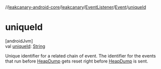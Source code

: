 //[leakcanary-android-core](../../../../index.md)/[leakcanary](../../index.md)/[EventListener](../index.md)/[Event](index.md)/[uniqueId](unique-id.md)

# uniqueId

[androidJvm]\
val [uniqueId](unique-id.md): [String](https://kotlinlang.org/api/latest/jvm/stdlib/kotlin/-string/index.html)

Unique identifier for a related chain of event. The identifier for the events that run before [HeapDump](-heap-dump/index.md) gets reset right before [HeapDump](-heap-dump/index.md) is sent.

